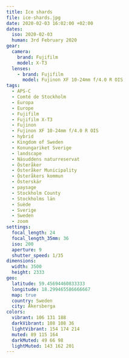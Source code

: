 ```yaml
---
title: Ice shards
file: ice-shards.jpg
date: 2020-02-03 16:02:00 +02:00
dates:
  iso: 2020-02-03
  human: 3rd February 2020
gear:
  camera:
    brand: Fujifilm
    model: X-T3
  lenses:
    - brand: Fujifilm
      model: Fujinon XF 10-24mm f/4.0 R OIS
tags:
  - APS-C
  - Comté de Stockholm
  - Europa
  - Europe
  - Fujifilm
  - Fujifilm X-T3
  - Fujinon
  - Fujinon XF 10-24mm f/4.0 R OIS
  - hybrid
  - Kingdom of Sweden
  - Konungariket Sverige
  - landscape
  - Näsuddens naturreservat
  - Österåker
  - Österåker Municipality
  - Österåkers kommun
  - Österskär
  - paysage
  - Stockholm County
  - Stockholms län
  - Suède
  - Sverige
  - Sweden
  - zoom
settings:
  focal_length: 24
  focal_length_35mm: 36
  iso: 200
  aperture: 9
  shutter_speed: 1/35
dimensions:
  width: 3500
  height: 2333
geo:
  latitude: 59.45694460833333
  longitude: 18.299465586666667
  map: true
  country: Sweden
  city: Åkersberga
colors:
  vibrant: 106 131 188
  darkVibrant: 108 108 36
  lightVibrant: 154 174 214
  muted: 89 115 164
  darkMuted: 49 66 98
  lightMuted: 143 162 201
---
```



